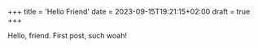 +++
title = 'Hello Friend'
date = 2023-09-15T19:21:15+02:00
draft = true
+++

Hello, friend. First post, such woah!
